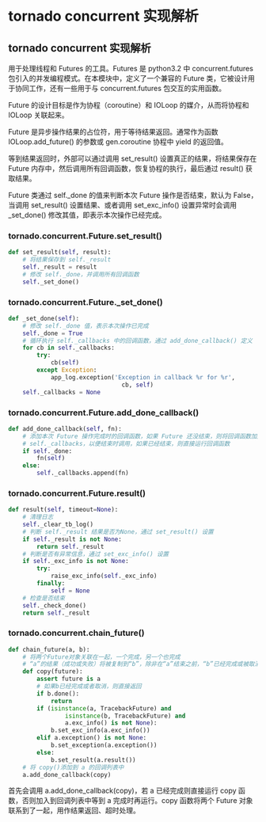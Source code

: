 # tornado concurrent 实现解析


## tornado concurrent 实现解析

用于处理线程和 Futures 的工具。Futures 是 python3.2 中 concurrent.futures 包引入的并发编程模式。在本模块中，定义了一个兼容的 Future 类，它被设计用于协同工作，还有一些用于与 concurrent.futures 包交互的实用函数。

Future 的设计目标是作为协程（coroutine）和 IOLoop 的媒介，从而将协程和 IOLoop 关联起来。

Future 是异步操作结果的占位符，用于等待结果返回。通常作为函数 IOLoop.add_future() 的参数或 gen.coroutine 协程中 yield 的返回值。

等到结果返回时，外部可以通过调用 set_result() 设置真正的结果，将结果保存在 Future 内存中，然后调用所有回调函数，恢复协程的执行，最后通过 result() 获取结果。

Future 类通过 self.\_done 的值来判断本次 Future 操作是否结束，默认为 False，当调用 set_result() 设置结果、或者调用 set_exc_info() 设置异常时会调用 _set_done() 修改其值，即表示本次操作已经完成。

### tornado.concurrent.Future.set_result()

```python
def set_result(self, result):
    # 将结果保存到 self._result
    self._result = result
    # 修改 self._done，并调用所有回调函数
    self._set_done()
```

### tornado.concurrent.Future._set_done()

```python
def _set_done(self):
    # 修改 self._done 值，表示本次操作已完成
    self._done = True
    # 循环执行 self._callbacks 中的回调函数，通过 add_done_callback() 定义
    for cb in self._callbacks:
        try:
            cb(self)
        except Exception:
            app_log.exception('Exception in callback %r for %r',
                                cb, self)
    self._callbacks = None
```

### tornado.concurrent.Future.add_done_callback()

```python
def add_done_callback(self, fn):
    # 添加本次 Future 操作完成时的回调函数，如果 Future 还没结束，则将回调函数加入
    # self._callbacks，以便结束时调用，如果已经结束，则直接运行回调函数
    if self._done:
        fn(self)
    else:
        self._callbacks.append(fn)
```

### tornado.concurrent.Future.result()

```python
def result(self, timeout=None):
    # 清理日志
    self._clear_tb_log()
    # 判断 self._result 结果是否为None，通过 set_result() 设置
    if self._result is not None:
        return self._result
    # 判断是否有异常信息，通过 set_exc_info() 设置
    if self._exc_info is not None:
        try:
            raise_exc_info(self._exc_info)
        finally:
            self = None
    # 检查是否结束
    self._check_done()
    return self._result
```

### tornado.concurrent.chain_future()

```python
def chain_future(a, b):
    # 将两个Future对象关联在一起，一个完成，另一个也完成
    # “a”的结果（成功或失败）将被复制到“b”，除非在“a”结束之前，“b”已经完成或被取消。
    def copy(future):
        assert future is a
        # 如果b已经完成或者取消，则直接返回
        if b.done():
            return
        if (isinstance(a, TracebackFuture) and
                isinstance(b, TracebackFuture) and
                a.exc_info() is not None):
            b.set_exc_info(a.exc_info())
        elif a.exception() is not None:
            b.set_exception(a.exception())
        else:
            b.set_result(a.result())
    # 将 copy()添加到 a 的回调列表中
    a.add_done_callback(copy)
```

首先会调用 a.add_done_callback(copy)，若 a 已经完成则直接运行 copy 函数，否则加入到回调列表中等到 a 完成时再运行。copy 函数将两个 Future 对象联系到了一起，用作结果返回、超时处理。

